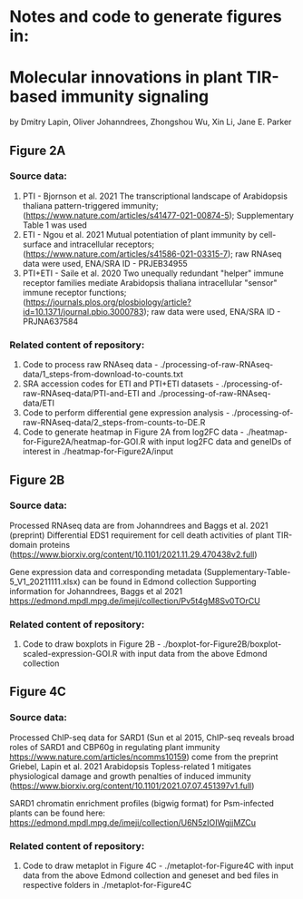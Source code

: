 # Notes and code to generate figures in:
# Molecular innovations in plant TIR-based immunity signaling
by Dmitry Lapin, Oliver Johanndrees, Zhongshou Wu, Xin Li, Jane E. Parker

## Figure 2A
### Source data:

1. PTI - Bjornson et al. 2021 The transcriptional landscape of Arabidopsis thaliana pattern-triggered immunity; (https://www.nature.com/articles/s41477-021-00874-5); Supplementary Table 1 was used
2. ETI - Ngou et al. 2021 Mutual potentiation of plant immunity by cell-surface and intracellular receptors; (https://www.nature.com/articles/s41586-021-03315-7); raw RNAseq data were used, ENA/SRA ID - PRJEB34955
3. PTI+ETI - Saile et al. 2020 Two unequally redundant "helper" immune receptor families mediate Arabidopsis thaliana intracellular "sensor" immune receptor functions; (https://journals.plos.org/plosbiology/article?id=10.1371/journal.pbio.3000783); raw data were used, ENA/SRA ID - PRJNA637584

### Related content of repository:

1. Code to process raw RNAseq data - ./processing-of-raw-RNAseq-data/1_steps-from-download-to-counts.txt
2. SRA accession codes for ETI and PTI+ETI datasets - ./processing-of-raw-RNAseq-data/PTI-and-ETI and ./processing-of-raw-RNAseq-data/ETI
3. Code to perform differential gene expression analysis - ./processing-of-raw-RNAseq-data/2_steps-from-counts-to-DE.R
4. Code to generate heatmap in Figure 2A from log2FC data - ./heatmap-for-Figure2A/heatmap-for-GOI.R with input log2FC data and geneIDs of interest in ./heatmap-for-Figure2A/input

## Figure 2B
### Source data:

Processed RNAseq data are from Johanndrees and Baggs et al. 2021 (preprint) Differential EDS1 requirement for cell death activities of plant TIR-domain proteins (https://www.biorxiv.org/content/10.1101/2021.11.29.470438v2.full)

Gene expression data and corresponding metadata (Supplementary-Table-5_V1_20211111.xlsx) can be found in Edmond collection
Supporting information for Johanndrees, Baggs et al 2021
https://edmond.mpdl.mpg.de/imeji/collection/Pv5t4gM8Sv0TOrCU

### Related content of repository:
1. Code to draw boxplots in Figure 2B - ./boxplot-for-Figure2B/boxplot-scaled-expression-GOI.R with input data from the above Edmond collection


## Figure 4C
### Source data:

Processed ChIP-seq data for SARD1 (Sun et al 2015, ChIP-seq reveals broad roles of SARD1 and CBP60g in regulating plant immunity https://www.nature.com/articles/ncomms10159) come from the preprint Griebel, Lapin et al. 2021 Arabidopsis Topless-related 1 mitigates physiological damage and growth penalties of induced immunity (https://www.biorxiv.org/content/10.1101/2021.07.07.451397v1.full)

SARD1 chromatin enrichment profiles (bigwig format) for Psm-infected plants can be found here:
https://edmond.mpdl.mpg.de/imeji/collection/U6N5zIOIWgjjMZCu

### Related content of repository:
1. Code to draw metaplot in Figure 4C - ./metaplot-for-Figure4C with input data from the above Edmond collection and geneset and bed files in respective folders in ./metaplot-for-Figure4C
